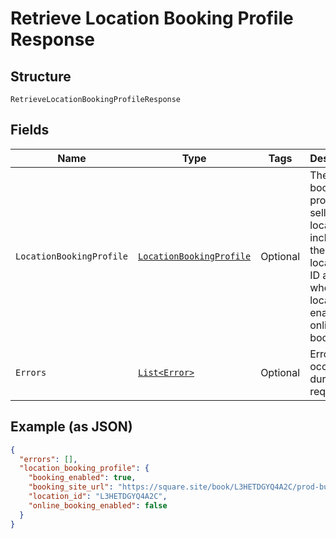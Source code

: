 
# Retrieve Location Booking Profile Response

## Structure

`RetrieveLocationBookingProfileResponse`

## Fields

| Name | Type | Tags | Description | Getter |
|  --- | --- | --- | --- | --- |
| `LocationBookingProfile` | [`LocationBookingProfile`](../../doc/models/location-booking-profile.md) | Optional | The booking profile of a seller's location, including the location's ID and whether the location is enabled for online booking. | LocationBookingProfile getLocationBookingProfile() |
| `Errors` | [`List<Error>`](../../doc/models/error.md) | Optional | Errors that occurred during the request. | List<Error> getErrors() |

## Example (as JSON)

```json
{
  "errors": [],
  "location_booking_profile": {
    "booking_enabled": true,
    "booking_site_url": "https://square.site/book/L3HETDGYQ4A2C/prod-business",
    "location_id": "L3HETDGYQ4A2C",
    "online_booking_enabled": false
  }
}
```

